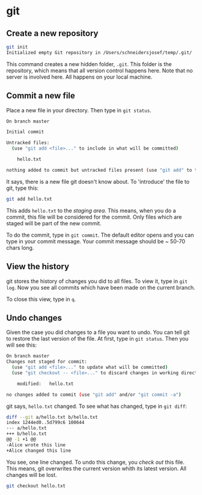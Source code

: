 # git

## Create a new repository

```bash
git init
Initialized empty Git repository in /Users/schneidersjosef/temp/.git/
```

This command creates a new hidden folder, `.git`. This folder is the repository, which means that all version control 
happens here. Note that no server is involved here. All happens on your local machine.

## Commit a new file

Place a new file in your directory. Then type in `git status`.

```bash
On branch master

Initial commit

Untracked files:
  (use "git add <file>..." to include in what will be committed)

	hello.txt

nothing added to commit but untracked files present (use "git add" to track)
```

It says, there is a new file git doesn't know about. To 'introduce' the file to git, type this:

```bash
git add hello.txt
```
This adds `hello.txt` to the *staging area*. This means, when you do a commit, this file will be considered for the commit. Only files which are staged will be part of the new commit.

To do the commit, type in `git commit`. The default editor opens and you can type in your commit message. Your commit message should be ~ 50-70 chars long.

## View the history

git stores the history of changes you did to all files. To view it, type in `git log`. Now you see all commits which have been made on the current branch.

To close this view, type in `q`.

## Undo changes 

Given the case you did changes to a file you want to undo. You can tell git to restore the last version of the file.
At first, type in `git status`. Then you will see this:

```bash
On branch master
Changes not staged for commit:
  (use "git add <file>..." to update what will be committed)
  (use "git checkout -- <file>..." to discard changes in working directory)

	modified:   hello.txt

no changes added to commit (use "git add" and/or "git commit -a")
```

git says, `hello.txt` changed. To see what has changed, type in `git diff`:

```bash
diff --git a/hello.txt b/hello.txt
index 1244ed0..5d799c6 100644
--- a/hello.txt
+++ b/hello.txt
@@ -1 +1 @@
-Alice wrote this line
+Alice changed this line
```
You see, one line changed. To undo this change, you _check out_ this file. This means, git overwrites the current version whith its latest version. All changes will be lost. 

```bash
git checkout hello.txt
```

